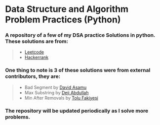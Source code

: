 # Data Structure and Algorithm Problem Practices (Python)

### A repository of a few of my DSA practice Solutions in python. These solutions are from:

> * [Leetcode](https://leetcode.com/)
> * [Hackerrank](https://www.hackerrank.com/)

### One thing to note is 3 of these solutions were from external contributors, they are:

> * Bad Segment by [David Asamu](https://github.com/phvash)
> * Max Substring by [Deji Abdullah](https://github.com/dejii)
> * Min After Removals by [Tolu Fakiyesi](https://github.com/tolufakiyesi)

### The repository will be updated periodically as I solve more problems.